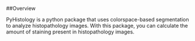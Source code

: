 ##Overview

PyHistology is a python package that uses colorspace-based segmentation to analyze histopathology images. With this package, you can calculate the amount of staining present in histopathology images.
